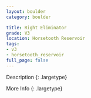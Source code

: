 ```yaml
---
layout: boulder
category: boulder

title: Right Eliminator
grade: V3
location: Horsetooth Reservoir
tags:
- v3
- horsetooth_reservoir
full_page: false
---
```



Description
{: .largetype}


More Info
{: .largetype}

